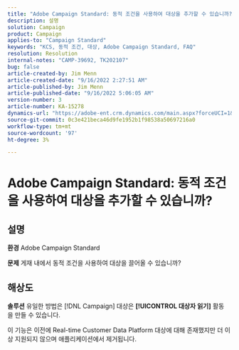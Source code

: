 ```yaml
---
title: "Adobe Campaign Standard: 동적 조건을 사용하여 대상을 추가할 수 있습니까?"
description: 설명
solution: Campaign
product: Campaign
applies-to: "Campaign Standard"
keywords: "KCS, 동적 조건, 대상, Adobe Campaign Standard, FAQ"
resolution: Resolution
internal-notes: "CAMP-39692, TK202107"
bug: false
article-created-by: Jim Menn
article-created-date: "9/16/2022 2:27:51 AM"
article-published-by: Jim Menn
article-published-date: "9/16/2022 5:06:05 AM"
version-number: 3
article-number: KA-15278
dynamics-url: "https://adobe-ent.crm.dynamics.com/main.aspx?forceUCI=1&pagetype=entityrecord&etn=knowledgearticle&id=da1ccb28-6735-ed11-9db1-0022480866ad"
source-git-commit: 0c3e421beca46d9fe1952b1f98538a50697216a0
workflow-type: tm+mt
source-wordcount: '97'
ht-degree: 3%

---
```


# Adobe Campaign Standard: 동적 조건을 사용하여 대상을 추가할 수 있습니까?

## 설명


<b>환경</b>
Adobe Campaign Standard

<b>문제</b>
게재 내에서 동적 조건을 사용하여 대상을 끌어올 수 있습니까?


## 해상도


<b>솔루션</b>
유일한 방법은 [!DNL Campaign] 대상은 <b>[!UICONTROL 대상자 읽기]</b> 활동 을 만들 수 있습니다.

이 기능은 이전에 Real-time Customer Data Platform 대상에 대해 존재했지만 더 이상 지원되지 않으며 애플리케이션에서 제거됩니다.
